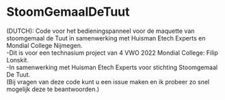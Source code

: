 # StoomGemaalDeTuut
(DUTCH): 
Code voor het bedieningspanneel voor de maquette van stoomgemaal de Tuut in samenwerking met Huisman Etech Experts en Mondial College Nijmegen.<br />
-Dit is voor een technasium project van 4 VWO 2022 Mondial College: Filip Lonskit.<br />
-In samenwerking met Huisman Etech Experts voor stichting Stoomgemaal De Tuut.<br />
(Bij vragen van deze code kunt u een issue maken en ik probeer zo snel mogelijk deze te beantwoorden.)<br />
